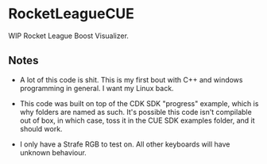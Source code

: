 # RocketLeagueCUE
WIP Rocket League Boost Visualizer.

## Notes

- A lot of this code is shit. This is my first bout with C++ and windows programming in general. I want my Linux back.

- This code was built on top of the CDK SDK "progress" example, which is why folders are named as such. It's possible this code isn't compilable out of box, in which case, toss it in the CUE SDK examples folder, and it should work.

- I only have a Strafe RGB to test on. All other keyboards will have unknown behaviour.
